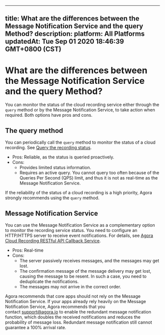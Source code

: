 
---
title: What are the differences between the Message Notification Service and the query Method?
description: 
platform: All Platforms
updatedAt: Tue Sep 01 2020 18:46:39 GMT+0800 (CST)
---
# What are the differences between the Message Notification Service and the query Method?
You can monitor the status of the cloud recording service either through the `query` method or by the Message Notification Service, to take action when required. Both options have pros and cons.

## The query method

You can periodically call the `query` method to monitor the status of a cloud recording. See [Query the recording status](https://docs.agora.io/en/cloud-recording/restfulapi/#/云端录制/query).

- Pros: Reliable, as the status is queried proactively.
- Cons:
  - Provides limited status information.
  - Requires an active query. You cannot query too often because of the Queries Per Second (QPS) limit, and thus it is not as real-time as the Message Notification Service.

If the reliability of the status of a cloud recording is a high priority, Agora strongly recommends using the `query` method.

## Message Notification Service 

You can use the Message Notification Service as a complementary option to monitor the recording service status. You need to configure an HTTP/HTTPS server to receive event notifications. For details, see [Agora Cloud Recording RESTful API Callback Service](https://docs.agora.io/en/cloud-recording/cloud_recording_callback_rest).

- Pros: Real-time
- Cons: 
  - The server passively receives messages, and the messages may get lost.
  - The confirmation message of the message delivery may get lost, causing the message to be resent. In such a case, you need to deduplicate the notifications.
  - The messages may not arrive in the correct order.

<div class="alert note">Agora recommends that core apps should not rely on the Message Notification Service. If your apps already rely heavily on the Message Notification Service, Agora recommends that you contact <a href="mailto:support@agora.io">support@agora.io</a> to enable the redundant message notification function, which doubles the received notifications and reduces the probability of message loss. Redundant message notification still cannot guarantee a 100% arrival rate.</div>
